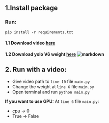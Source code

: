 ## 1.Install package
### Run: 
`pip install -r requirements.txt`

#### 1.1 Download video [here](https://drive.google.com/file/d/1QQ_BS2kCMbP34gYyvERFaOk-utE1KhVp/view?usp=sharing)
#### 1.2 Download yolo V6 weight [here](https://drive.google.com/drive/folders/1164CGg-lzJbKOyuGGOJG2v7Kes-JXz5p?usp=sharing)     ![markdown](https://learnopencv.com/wp-content/uploads/2022/10/yolov6-model-architecture-table.png)

## 2. Run with a video:
- Give video path to `line 10` file `main.py` 
- Change the weight at `line 6` file `main.py`
- Open terminal and run  `python main.py`

**If you want to use GPU:**
At `line 6` file `main.py`:
- cpu -> 0
- True -> False



